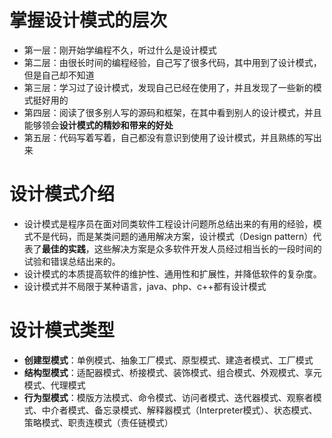 # 掌握设计模式的层次
- 第一层：刚开始学编程不久，听过什么是设计模式
- 第二层：由很长时间的编程经验，自己写了很多代码，其中用到了设计模式，但是自己却不知道
- 第三层：学习过了设计模式，发现自己已经在使用了，并且发现了一些新的模式挺好用的
- 第四层：阅读了很多别人写的源码和框架，在其中看到别人的设计模式，并且能够领会**设计模式的精妙和带来的好处**
- 第五层：代码写着写着，自己都没有意识到使用了设计模式，并且熟练的写出来

# 设计模式介绍
- 设计模式是程序员在面对同类软件工程设计问题所总结出来的有用的经验，模式不是代码，而是某类问题的通用解决方案，设计模式（Design pattern）代表了**最佳的实践**，这些解决方案是众多软件开发人员经过相当长的一段时间的试验和错误总结出来的。
- 设计模式的本质提高软件的维护性、通用性和扩展性，并降低软件的复杂度。
- 设计模式并不局限于某种语言，java、php、c++都有设计模式

# 设计模式类型
- **创建型模式**：单例模式、抽象工厂模式、原型模式、建造者模式、工厂模式
- **结构型模式**：适配器模式、桥接模式、装饰模式、组合模式、外观模式、享元模式、代理模式
- **行为型模式**：模版方法模式、命令模式、访问者模式、迭代器模式、观察者模式、中介者模式、备忘录模式、解释器模式（Interpreter模式）、状态模式、策略模式、职责连模式（责任链模式）